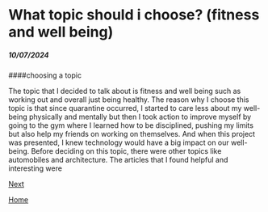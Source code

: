 # What topic should i choose? (fitness and well being)
##### 10/07/2024

####choosing a topic
<p>The topic that I decided to talk about is fitness and well being such as working out and overall just being healthy. The reason why I choose this topic is that since quarantine occurred, I started to care less about my well-being physically and mentally but then I took action to improve myself by going to the gym where I learned how to be disciplined, pushing my limits but also help my friends on working on themselves. And when this project was presented, I knew technology would have a big impact on our well-being. Before deciding on this topic, there were other topics like automobiles and architecture. The articles that I found helpful and interesting were <a href=¨https://www.pcmag.com/picks/the-ultimate-guide-to-health-and-fitness-tech¨The Ultimate Guide to Health and Fitness Tech for 2024</a> 

[Next](entry02.md)

[Home](../README.md)
